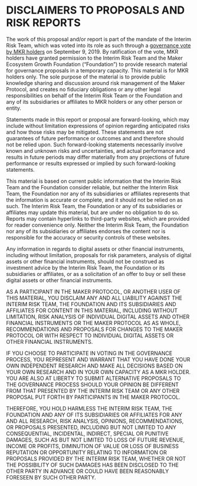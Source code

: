 # DISCLAIMERS TO PROPOSALS AND RISK REPORTS

The work of this proposal and/or report is part of the mandate of the Interim Risk Team, which was voted into its role as such through a [governance vote by MKR holders](https://vote.makerdao.com/polling-proposal/qmpvhtcjxpm6wxs1cnq4bjc31d5egbyyd2k4ejotbtmhmt) on September 9, 2019. By ratification of the vote, MKR holders have granted permission to the Interim Risk Team and the Maker Ecosystem Growth Foundation (“Foundation”) to provide research material for governance proposals in a temporary capacity. This material is for MKR holders only. The sole purpose of the material is to provide public knowledge sharing and discussion around risk management of the Maker Protocol, and creates no fiduciary obligations or any other legal responsibilities on behalf of the Interim Risk Team or the Foundation and any of its subsidiaries or affiliates to MKR holders or any other person or entity.

Statements made in this report or proposal are forward-looking, which may include without limitation expressions of opinion regarding anticipated risks and how those risks may be mitigated. These statements are not guarantees of future performance or outcomes and and therefore should not be relied upon. Such forward-looking statements necessarily involve known and unknown risks and uncertainties, and actual performance and results in future periods may differ materially from any projections of future performance or results expressed or implied by such forward-looking statements.

This material is based on current public information that the Interim Risk Team and the Foundation consider reliable, but neither the Interim Risk Team, the Foundation nor any of its subsidiaries or affiliates represents that the information is accurate or complete, and it should not be relied on as such. The Interim Risk Team, the Foundation or any of its subsidiaries or affiliates may update this material, but are under no obligation to do so. Reports may contain hyperlinks to third-party websites, which are provided for reader convenience only. Neither the Interim Risk Team, the Foundation nor any of its subsidiaries or affiliates endorses the content nor is responsible for the accuracy or security controls of these websites.

Any information in regards to digital assets or other financial instruments, including without limitation, proposals for risk parameters, analysis of digital assets or other financial instruments, should not be construed as investment advice by the Interim Risk Team, the Foundation or its subsidiaries or affiliates, or as a solicitation of an offer to buy or sell these digital assets or other financial instruments.

AS A PARTICIPANT IN THE MAKER PROTOCOL, OR ANOTHER USER OF THIS MATERIAL, YOU DISCLAIM ANY AND ALL LIABILITY AGAINST THE INTERIM RISK TEAM, THE FOUNDATION AND ITS SUBSIDIARIES AND AFFILIATES FOR CONTENT IN THIS MATERIAL, INCLUDING WITHOUT LIMITATION, RISK ANALYSIS OF INDIVIDUAL DIGITAL ASSETS AND OTHER FINANCIAL INSTRUMENTS OR THE MAKER PROTOCOL AS AS WHOLE, RECOMMENDATIONS AND PROPOSALS FOR CHANGES TO THE MAKER PROTOCOL OR WITH RESPECT TO INDIVIDUAL DIGITAL ASSETS OR OTHER FINANCIAL INSTRUMENTS.

IF YOU CHOOSE TO PARTICIPATE IN VOTING IN THE GOVERNANCE PROCESS, YOU REPRESENT AND WARRANT THAT YOU HAVE DONE YOUR OWN INDEPENDENT RESEARCH AND MAKE ALL DECISIONS BASED ON YOUR OWN RESEARCH AND IN YOUR OWN CAPACITY AS A MKR HOLDER. YOU ARE ALSO AT LIBERTY TO SUBMIT ALTERNATIVE PROPOSALS TO THE GOVERNANCE PROCESS SHOULD YOUR OPINION BE DIFFERENT FROM THAT PRESENTED BY THE INTERIM RISK TEAM OR ANY OTHER PROPOSAL PUT FORTH BY PARTICIPANTS IN THE MAKER PROTOCOL.

THEREFORE, YOU HOLD HARMLESS THE INTERIM RISK TEAM, THE FOUNDATION AND ANY OF ITS SUBSIDIARIES OR AFFILIATES FOR ANY AND ALL RESEARCH, RISK ANALYSIS, OPINIONS, RECOMMENDATIONS, OR PROPOSALS PRESENTED, INCLUDING BUT NOT LIMITED TO ANY CONSEQUENTIAL, INCIDENTAL, INDIRECT, SPECIAL OR PUNITIVE DAMAGES, SUCH AS BUT NOT LIMITED TO LOSS OF FUTURE REVENUE, INCOME OR PROFITS, DIMINUTION OF VALUE OR LOSS OF BUSINESS REPUTATION OR OPPORTUNITY RELATING TO INFORMATION OR PROPOSALS PROVIDED BY THE INTERIM RISK TEAM, WHETHER OR NOT THE POSSIBILITY OF SUCH DAMAGES HAS BEEN DISCLOSED TO THE OTHER PARTY IN ADVANCE OR COULD HAVE BEEN REASONABLY FORESEEN BY SUCH OTHER PARTY.
